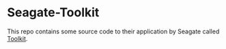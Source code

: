 # Seagate-Toolkit
This repo contains some source code to their application by Seagate called [Toolkit](https://www.seagate.com/au/en/support/downloads/).

